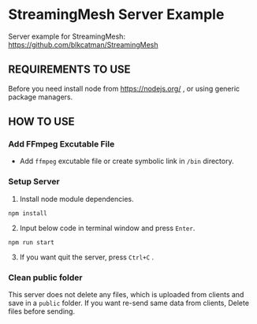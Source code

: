 # StreamingMesh Server Example

Server example for StreamingMesh: https://github.com/blkcatman/StreamingMesh


## REQUIREMENTS TO USE

Before you need install node from https://nodejs.org/ , or using generic package managers.


## HOW TO USE

### Add FFmpeg Excutable File

* Add `ffmpeg` excutable file or create symbolic link in `/bin` directory.


### Setup Server

1. Install node module dependencies.
```
npm install
```

2. Input below code in terminal window and press `Enter`.
```
npm run start
```

3. If you want quit the server, press `Ctrl+C` .


### Clean public folder

This server does not delete any files, which is uploaded from clients and save in a `public` folder.
If you want re-send same data from clients, Delete files before sending. 